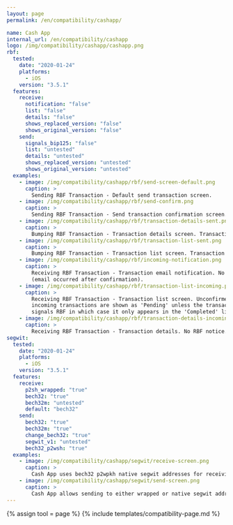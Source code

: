 ```yaml
---
layout: page
permalink: /en/compatibility/cashapp/

name: Cash App
internal_url: /en/compatibility/cashapp
logo: /img/compatibility/cashapp/cashapp.png
rbf:
  tested:
    date: "2020-01-24"
    platforms:
      - iOS
    version: "3.5.1"
  features:
    receive:
      notification: "false"
      list: "false"
      details: "false"
      shows_replaced_version: "false"
      shows_original_version: "false"
    send:
      signals_bip125: "false"
      list: "untested"
      details: "untested"
      shows_replaced_version: "untested"
      shows_original_version: "untested"
  examples:
    - image: /img/compatibility/cashapp/rbf/send-screen-default.png
      caption: >
        Sending RBF Transaction - Default send transaction screen.
    - image: /img/compatibility/cashapp/rbf/send-confirm.png
      caption: >
        Sending RBF Transaction - Send transaction confirmation screen. Transaction sent without RBF signaled.
    - image: /img/compatibility/cashapp/rbf/transaction-details-sent.png
      caption: >
        Bumping RBF Transaction - Transaction details screen. Transaction not sent with RBF so no bumping possible.
    - image: /img/compatibility/cashapp/rbf/transaction-list-sent.png
      caption: >
        Bumping RBF Transaction - Transaction list screen. Transaction not sent with RBF so no bumping possible.
    - image: /img/compatibility/cashapp/rbf/incoming-notification.png
      caption: >
        Receiving RBF Transaction - Transaction email notification. No RBF notice
        (email occurred after confirmation).
    - image: /img/compatibility/cashapp/rbf/transaction-list-incoming.png
      caption: >
        Receiving RBF Transaction - Transaction list screen. Unconfirmed
        incoming transactions are shown as 'Pending' unless the transaction
        signals RBF in which case it only appears in the 'Completed' list after confirmation.
    - image: /img/compatibility/cashapp/rbf/transaction-details-incoming.png
      caption: >
        Receiving RBF Transaction - Transaction details. No RBF notice.
segwit:
  tested:
    date: "2020-01-24"
    platforms:
      - iOS
    version: "3.5.1"
  features:
    receive:
      p2sh_wrapped: "true"
      bech32: "true"
      bech32m: "untested"
      default: "bech32"
    send:
      bech32: "true"
      bech32m: "true"
      change_bech32: "true"
      segwit_v1: "untested"
      bech32_p2wsh: "true"
  examples:
    - image: /img/compatibility/cashapp/segwit/receive-screen.png
      caption: >
        Cash App uses bech32 p2wpkh native segwit addresses for receiving.
    - image: /img/compatibility/cashapp/segwit/send-screen.png
      caption: >
        Cash App allows sending to either wrapped or native segwit addresses.
---
```


<!-- Cash App -->

{% assign tool = page %}
{% include templates/compatibility-page.md %}
